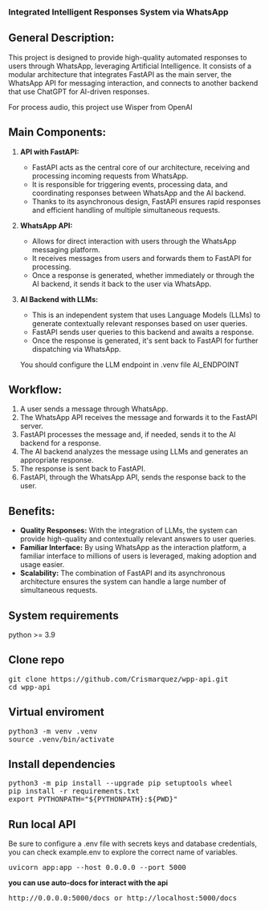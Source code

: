 ### Integrated Intelligent Responses System via WhatsApp

## **General Description:** 
This project is designed to provide high-quality automated responses to users through WhatsApp, leveraging Artificial Intelligence. It consists of a modular architecture that integrates FastAPI as the main server, the WhatsApp API for messaging interaction, and connects to another backend that use ChatGPT for AI-driven responses.

For process audio, this project use Wisper from OpenAI

## **Main Components:**

1. **API with FastAPI:** 
   * FastAPI acts as the central core of our architecture, receiving and processing incoming requests from WhatsApp.
   * It is responsible for triggering events, processing data, and coordinating responses between WhatsApp and the AI backend.
   * Thanks to its asynchronous design, FastAPI ensures rapid responses and efficient handling of multiple simultaneous requests.

2. **WhatsApp API:** 
   * Allows for direct interaction with users through the WhatsApp messaging platform.
   * It receives messages from users and forwards them to FastAPI for processing.
   * Once a response is generated, whether immediately or through the AI backend, it sends it back to the user via WhatsApp.

3. **AI Backend with LLMs:**
   * This is an independent system that uses Language Models (LLMs) to generate contextually relevant responses based on user queries.
   * FastAPI sends user queries to this backend and awaits a response.
   * Once the response is generated, it's sent back to FastAPI for further dispatching via WhatsApp.

   You should configure the LLM endpoint in .venv file AI_ENDPOINT

## **Workflow:**

1. A user sends a message through WhatsApp.
2. The WhatsApp API receives the message and forwards it to the FastAPI server.
3. FastAPI processes the message and, if needed, sends it to the AI backend for a response.
4. The AI backend analyzes the message using LLMs and generates an appropriate response.
5. The response is sent back to FastAPI.
6. FastAPI, through the WhatsApp API, sends the response back to the user.

## **Benefits:**

* **Quality Responses:** With the integration of LLMs, the system can provide high-quality and contextually relevant answers to user queries.
* **Familiar Interface:** By using WhatsApp as the interaction platform, a familiar interface to millions of users is leveraged, making adoption and usage easier.
* **Scalability:** The combination of FastAPI and its asynchronous architecture ensures the system can handle a large number of simultaneous requests.


## System requirements
python >= 3.9

## Clone repo
<pre>
git clone https://github.com/Crismarquez/wpp-api.git
cd wpp-api
</pre> 

## Virtual enviroment
<pre>
python3 -m venv .venv
source .venv/bin/activate
</pre> 

## Install dependencies
<pre>
python3 -m pip install --upgrade pip setuptools wheel
pip install -r requirements.txt
export PYTHONPATH="${PYTHONPATH}:${PWD}"
</pre> 

## Run local API
Be sure to configure a .env file with secrets keys and database credentials, you can check example.env to explore the correct name of variables.

<pre>
uvicorn app:app --host 0.0.0.0 --port 5000
</pre> 


**you can use auto-docs for interact with the api**

<pre>
http://0.0.0.0:5000/docs or http://localhost:5000/docs
</pre> 